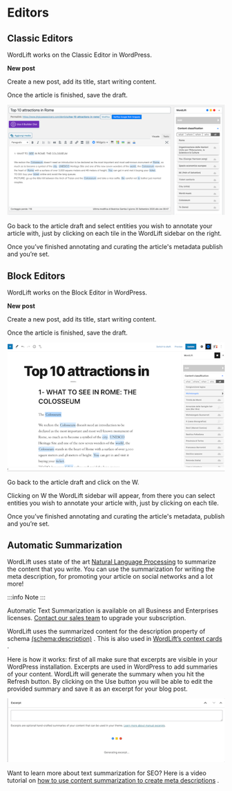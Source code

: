 # Editors

## Classic Editors

WordLift works on the Classic Editor in WordPress.

**New post**

Create a new post, add its title, start writing content.

Once the article is finished, save the draft.

![image](./images/classic-editor.png)

Go back to the article draft and select entities you wish to annotate your article with, just by clicking on each tile in the WordLift sidebar on the right.

Once you’ve finished annotating and curating the article's metadata publish and you’re  set.

## Block Editors

WordLift works on the Block Editor in WordPress.

**New post**

Create a new post, add its title, start writing content.

Once the article is finished, save the draft.

![image](./images/block-editor.png)

Go back to the article draft and click on the W.

Clicking on W the WordLift sidebar will appear, from there you can select entities you wish to annotate your article with, just by clicking on each tile.

Once you’ve finished annotating and curating the article's metadata, publish and you’re  set.

## Automatic Summarization

WordLift uses state of the art [Natural Language Processing](https://wordlift.io/blog/en/entity/natural-language-processing/) to summarize the content that you write. You can use the summarization for writing the meta description, for promoting your article on social networks and a lot more!

:::info Note
:::

Automatic Text Summarization is available on all Business and Enterprises licenses. [Contact our sales team](https://wordlift.io/contact-us/) to upgrade your subscription.

WordLift uses the summarized content for the description property of schema [(schema:description)](https://schema.org/description) . This is also used in [WordLift’s context cards](https://wordlift.io/blog/en/entity/context-card/) .

Here is how it works: first of all make sure that excerpts are visible in your WordPress installation. Excerpts are used in WordPress to add summaries of your content. WordLift will generate the summary when you hit the Refresh button. By clicking on the Use button you will be able to edit the provided summary and save it as an excerpt for your blog post.

![image](./images/automatic-summarization.gif)

Want to learn more about text summarization for SEO? Here is a video tutorial on [how to use content summarization to create meta descriptions](https://wordlift.io/academy-entries/generating-meta-descriptions-bert/) .
